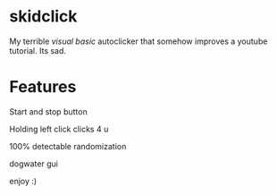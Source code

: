 # skidclick
My terrible *visual basic* autoclicker that somehow improves a youtube tutorial. Its sad.

# Features
Start and stop button

Holding left click clicks 4 u

100% detectable randomization

dogwater gui

enjoy :)
